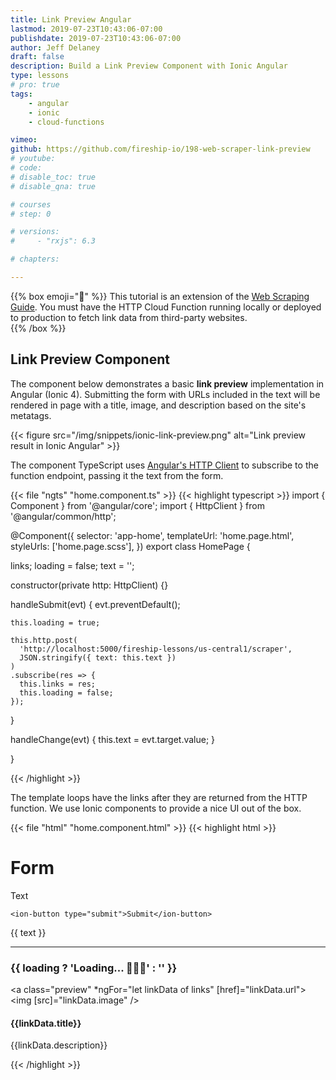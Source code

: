```yaml
---
title: Link Preview Angular
lastmod: 2019-07-23T10:43:06-07:00
publishdate: 2019-07-23T10:43:06-07:00
author: Jeff Delaney
draft: false
description: Build a Link Preview Component with Ionic Angular
type: lessons
# pro: true
tags: 
    - angular
    - ionic
    - cloud-functions

vimeo: 
github: https://github.com/fireship-io/198-web-scraper-link-preview
# youtube: 
# code: 
# disable_toc: true
# disable_qna: true

# courses
# step: 0

# versions: 
#     - "rxjs": 6.3

# chapters:

---
```


{{% box emoji="👀" %}}
This tutorial is an extension of the [Web Scraping Guide](/lessons/web-scraping-guide/). You must have the HTTP Cloud Function running locally or deployed to production to fetch link data from third-party websites.  
{{% /box %}}


## Link Preview Component

The component below demonstrates a basic **link preview** implementation in Angular (Ionic 4). Submitting the form with URLs included in the text will be rendered in page with a title, image, and description based on the site's metatags.

{{< figure src="/img/snippets/ionic-link-preview.png" alt="Link preview result in Ionic Angular" >}}

The component TypeScript uses [Angular's HTTP Client](https://angular.io/guide/http) to subscribe to the function endpoint, passing it the text from the form. 

{{< file "ngts" "home.component.ts" >}}
{{< highlight typescript >}}
import { Component } from '@angular/core';
import { HttpClient } from '@angular/common/http';

@Component({
  selector: 'app-home',
  templateUrl: 'home.page.html',
  styleUrls: ['home.page.scss'],
})
export class HomePage {

  links;
  loading = false;
  text = '';

  constructor(private http: HttpClient) {}

  handleSubmit(evt) {
    evt.preventDefault();

    this.loading = true;

    this.http.post(
      'http://localhost:5000/fireship-lessons/us-central1/scraper',
      JSON.stringify({ text: this.text })
    )
    .subscribe(res => {
      this.links = res;
      this.loading = false;
    });


  }

  handleChange(evt) {
    this.text = evt.target.value;
  }

}

{{< /highlight >}}

The template loops have the links after they are returned from the HTTP function. We use Ionic components to provide a nice UI out of the box. 


{{< file "html" "home.component.html" >}}
{{< highlight html >}}
<ion-content>
    <h1>Form</h1>
    <!-- Try this: <pre>get some https://fireship.io and https://fireship.io/courses/javascript/</pre> -->
  <form (submit)="handleSubmit($event)">
    <ion-label position="floating">Text</ion-label>
    <ion-textarea (keyup)="handleChange($event)"></ion-textarea>

    <ion-button type="submit">Submit</ion-button>
  </form>

  {{ text }} 
  <hr>
  <h3>{{ loading ? 'Loading...  🤔🤔🤔' : '' }}</h3>

  <a class="preview" *ngFor="let linkData of links" [href]="linkData.url">
    <img [src]="linkData.image" />
    <div>
      <h4>{{linkData.title}}</h4>
      <p>{{linkData.description}}</p>
    </div>
  </a>
</ion-content>
{{< /highlight >}}